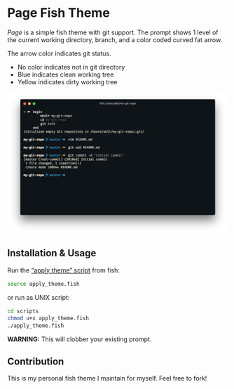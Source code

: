 # Page Fish Theme

_Page_ is a simple fish theme with git support. The prompt shows 1 level of the current working directory, branch, and a color coded curved fat arrow.

The arrow color indicates git status.
- No color indicates not in git directory
- Blue indicates clean working tree
- Yellow indicates dirty working tree

![screenshot-hyper-ayu](screenshot.png)

## Installation & Usage

Run the [“apply theme” script](./scripts/apply_theme.sh) from fish:

```sh
source apply_theme.fish
```

or run as UNIX script:

```sh
cd scripts
chmod u+x apply_theme.fish
./apply_theme.fish
``` 

**WARNING:** This will clobber your existing prompt.


## Contribution

This is my personal fish theme I maintain for myself. Feel free to fork!
